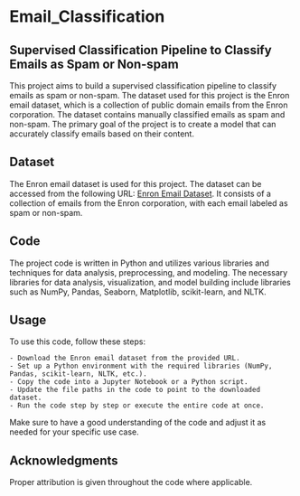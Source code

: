 # Email_Classification
## Supervised Classification Pipeline to Classify Emails as Spam or Non-spam
This project aims to build a supervised classification pipeline to classify emails as spam or non-spam. The dataset used for this project is the Enron email dataset, which is a collection of public domain emails from the Enron corporation. The dataset contains manually classified emails as spam and non-spam. The primary goal of the project is to create a model that can accurately classify emails based on their content.
## Dataset

The Enron email dataset is used for this project. The dataset can be accessed from the following URL: [Enron Email Dataset](https://www2.aueb.gr/users/ion/data/enron-spam/). It consists of a collection of emails from the Enron corporation, with each email labeled as spam or non-spam.
## Code

The project code is written in Python and utilizes various libraries and techniques for data analysis, preprocessing, and modeling. 
The necessary libraries for data analysis, visualization, and model building include libraries such as NumPy, Pandas, Seaborn, Matplotlib, scikit-learn, and NLTK.

## Usage

To use this code, follow these steps:

    - Download the Enron email dataset from the provided URL.
    - Set up a Python environment with the required libraries (NumPy, Pandas, scikit-learn, NLTK, etc.).
    - Copy the code into a Jupyter Notebook or a Python script.
    - Update the file paths in the code to point to the downloaded dataset.
    - Run the code step by step or execute the entire code at once.

Make sure to have a good understanding of the code and adjust it as needed for your specific use case.
## Acknowledgments

Proper attribution is given throughout the code where applicable.
